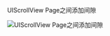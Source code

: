 UIScrollView Page之间添加间隙

![UIScrollView Page之间添加间隙](https://github.com/winfredzen/iOS-UI/blob/master/UIScrollView/Paging/screenshot/screenshot.gif)
